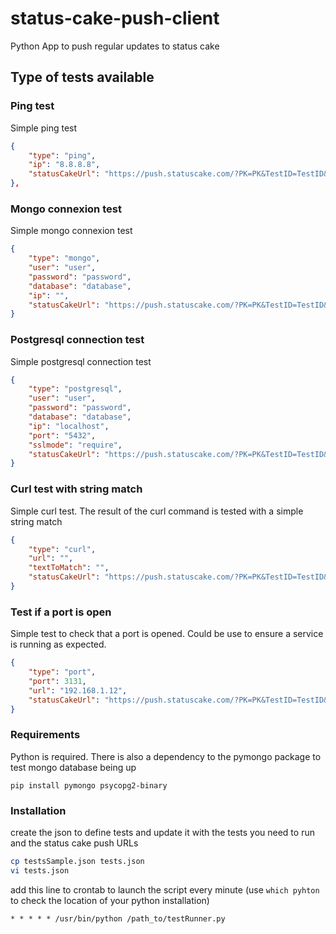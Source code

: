 # status-cake-push-client

Python App to push regular updates to status cake

## Type of tests available

### Ping test

Simple ping test

```json
{
    "type": "ping",
    "ip": "8.8.8.8",
    "statusCakeUrl": "https://push.statuscake.com/?PK=PK&TestID=TestID&time=0"
},
```

### Mongo connexion test

Simple mongo connexion test

```json
{
    "type": "mongo",
    "user": "user",
    "password": "password",
    "database": "database",
    "ip": "",
    "statusCakeUrl": "https://push.statuscake.com/?PK=PK&TestID=TestID&time=0"
}
```

### Postgresql connection test

Simple postgresql connection test

```json
{
    "type": "postgresql",
    "user": "user",
    "password": "password",
    "database": "database",
    "ip": "localhost",
    "port": "5432",
    "sslmode": "require",
    "statusCakeUrl": "https://push.statuscake.com/?PK=PK&TestID=TestID&time=0"
}
```

### Curl test with string match

Simple curl test. The result of the curl command is tested with a simple string match

```json
{
    "type": "curl",
    "url": "",
    "textToMatch": "",
    "statusCakeUrl": "https://push.statuscake.com/?PK=PK&TestID=TestID&time=0"
}
```

### Test if a port is open

Simple test to check that a port is opened. Could be use to ensure a service is running as expected.

```json
{
    "type": "port",
    "port": 3131,
    "url": "192.168.1.12",
    "statusCakeUrl": "https://push.statuscake.com/?PK=PK&TestID=TestID&time=0"
}
```

### Requirements

Python is required. There is also a dependency to the pymongo package to test mongo database being up

```
pip install pymongo psycopg2-binary
```

### Installation

create the json to define tests and update it with the tests you need to run and the status cake push URLs

```bash
cp testsSample.json tests.json
vi tests.json
```

add this line to crontab to launch the script every minute (use `which pyhton` to check the location of your python
installation)

```
* * * * * /usr/bin/python /path_to/testRunner.py
```


